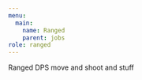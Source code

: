 ```yaml
---
menu:
  main:
    name: Ranged
    parent: jobs
role: ranged
---
```

Ranged DPS move and shoot and stuff
